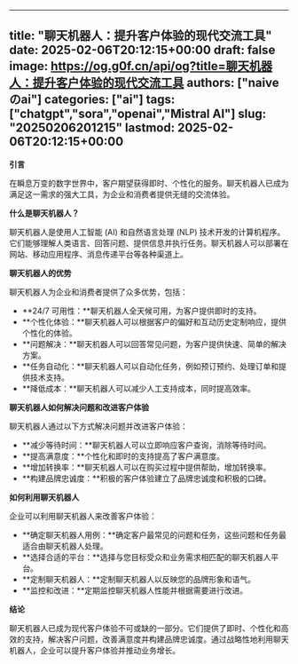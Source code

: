 
---
title: "聊天机器人：提升客户体验的现代交流工具"
date: 2025-02-06T20:12:15+00:00
draft: false
image: https://og.g0f.cn/api/og?title=聊天机器人：提升客户体验的现代交流工具
authors: ["naiveのai"]
categories: ["ai"]
tags: ["chatgpt","sora","openai","Mistral AI"]
slug: "20250206201215"
lastmod: 2025-02-06T20:12:15+00:00
---
**引言**

在瞬息万变的数字世界中，客户期望获得即时、个性化的服务。聊天机器人已成为满足这一需求的强大工具，为企业和消费者提供无缝的交流体验。

**什么是聊天机器人？**

聊天机器人是使用人工智能 (AI) 和自然语言处理 (NLP) 技术开发的计算机程序。它们能够理解人类语言、回答问题、提供信息并执行任务。聊天机器人可以部署在网站、移动应用程序、消息传递平台等各种渠道上。

**聊天机器人的优势**

聊天机器人为企业和消费者提供了众多优势，包括：

* **24/7 可用性：**聊天机器人全天候可用，为客户提供即时的支持。
* **个性化体验：**聊天机器人可以根据客户的偏好和互动历史定制响应，提供个性化的体验。
* **问题解决：**聊天机器人可以回答常见问题，为客户提供快速、简单的解决方案。
* **任务自动化：**聊天机器人可以自动化任务，例如预订预约、处理订单和提供技术支持。
* **降低成本：**聊天机器人可以减少人工支持成本，同时提高效率。

**聊天机器人如何解决问题和改进客户体验**

聊天机器人通过以下方式解决问题并改进客户体验：

* **减少等待时间：**聊天机器人可以立即响应客户查询，消除等待时间。
* **提高满意度：**个性化和即时的支持提高了客户满意度。
* **增加转换率：**聊天机器人可以在购买过程中提供帮助，增加转换率。
* **构建品牌忠诚度：**积极的客户体验建立了品牌忠诚度和积极的口碑。

**如何利用聊天机器人**

企业可以利用聊天机器人来改善客户体验：

* **确定聊天机器人用例：**确定客户最常见的问题和任务，这些问题和任务最适合由聊天机器人处理。
* **选择合适的平台：**选择与您目标受众和业务需求相匹配的聊天机器人平台。
* **定制聊天机器人：**定制聊天机器人以反映您的品牌形象和语气。
* **监控和改进：**定期监控聊天机器人性能并根据需要进行改进。

**结论**

聊天机器人已成为现代客户体验不可或缺的一部分。它们提供了即时、个性化和高效的支持，解决客户问题，改善满意度并构建品牌忠诚度。通过战略性地利用聊天机器人，企业可以提升客户体验并推动业务增长。
